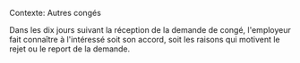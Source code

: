 Contexte: Autres congés

Dans les dix jours suivant la réception de la demande de congé, l'employeur fait connaître à l'intéressé soit son accord, soit les raisons qui motivent le rejet ou le report de la demande.